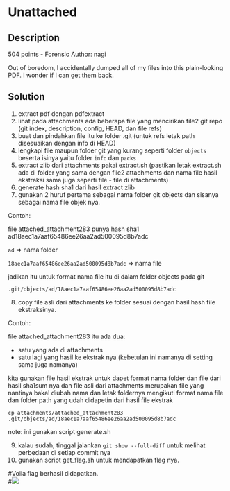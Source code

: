# Unattached
## Description
504 points - Forensic
Author: nagi

Out of boredom, I accidentally dumped all of my files into this plain-looking PDF. I wonder if I can get them back.

## Solution

1. extract pdf dengan pdfextract
2. lihat pada attachments ada beberapa file yang mencirikan file2 git repo (git index, description, config, HEAD, dan file refs)
3. buat dan pindahkan file itu ke folder .git (untuk refs letak path disesuaikan dengan info di HEAD)
4. lengkapi file maupun folder git yang kurang seperti folder `objects` beserta isinya yaitu folder `info` dan `packs`
5. extract zlib dari attachments pakai extract.sh (pastikan letak extract.sh ada di folder yang sama dengan file2 attachments dan nama file hasil ekstraksi sama juga seperti file - file di attachments)
6. generate hash sha1 dari hasil extract zlib
7. gunakan 2 huruf pertama sebagai nama folder git objects dan sisanya sebagai nama file objek nya.

Contoh:

file attached_attachment283 punya hash sha1
ad18aec1a7aaf65486ee26aa2ad500095d8b7adc

`ad` => nama folder

`18aec1a7aaf65486ee26aa2ad500095d8b7adc` => nama file

jadikan itu untuk format nama file itu di dalam folder objects pada git

`.git/objects/ad/18aec1a7aaf65486ee26aa2ad500095d8b7adc`

8. copy file asli dari attachments ke folder sesuai dengan hasil hash file ekstraksinya.

Contoh:

file attached_attachment283 itu ada dua:
- satu yang ada di attachments
- satu lagi yang hasil ke ekstrak nya (kebetulan ini namanya di setting sama juga namanya)

kita gunakan file hasil ekstrak untuk dapet format nama folder dan file dari hasil sha1sum nya
dan file asli dari attachments merupakan file yang nantinya bakal diubah nama dan letak foldernya mengikuti
format nama file dan folder path yang udah didapetin dari hasil file ekstrak

`cp attachments/attached_attachment283 .git/objects/ad/18aec1a7aaf65486ee26aa2ad500095d8b7adc`

note: ini gunakan script generate.sh

9. kalau sudah, tinggal jalankan `git show --full-diff` untuk melihat perbedaan di setiap commit nya
10. gunakan script get_flag.sh untuk mendapatkan flag nya.


#Voila flag berhasil didapatkan. <br/>
#![](img/img-1.png)

